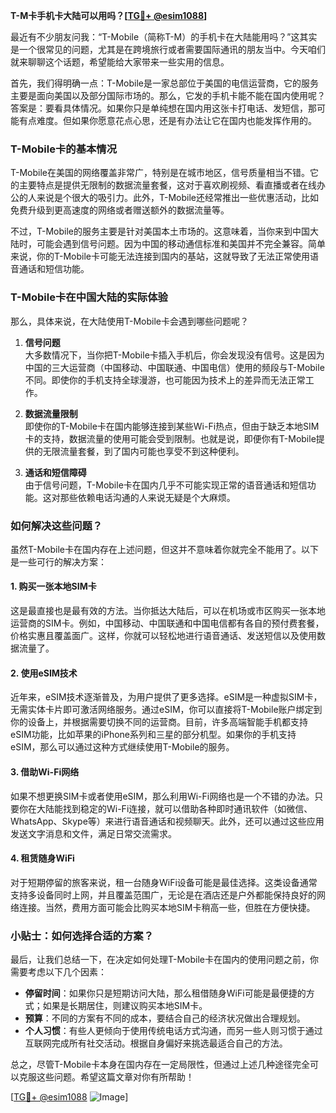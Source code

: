 **T-M卡手机卡大陆可以用吗？[[TG💪+ @esim1088](https://t.me/s/esim1088)]**

最近有不少朋友问我：“T-Mobile（简称T-M）的手机卡在大陆能用吗？”这其实是一个很常见的问题，尤其是在跨境旅行或者需要国际通讯的朋友当中。今天咱们就来聊聊这个话题，希望能给大家带来一些实用的信息。

首先，我们得明确一点：T-Mobile是一家总部位于美国的电信运营商，它的服务主要是面向美国以及部分国际市场的。那么，它发的手机卡能不能在国内使用呢？答案是：要看具体情况。如果你只是单纯想在国内用这张卡打电话、发短信，那可能有点难度。但如果你愿意花点心思，还是有办法让它在国内也能发挥作用的。

### T-Mobile卡的基本情况

T-Mobile在美国的网络覆盖非常广，特别是在城市地区，信号质量相当不错。它的主要特点是提供无限制的数据流量套餐，这对于喜欢刷视频、看直播或者在线办公的人来说是个很大的吸引力。此外，T-Mobile还经常推出一些优惠活动，比如免费升级到更高速度的网络或者赠送额外的数据流量等。

不过，T-Mobile的服务主要是针对美国本土市场的。这意味着，当你来到中国大陆时，可能会遇到信号问题。因为中国的移动通信标准和美国并不完全兼容。简单来说，你的T-Mobile卡可能无法连接到国内的基站，这就导致了无法正常使用语音通话和短信功能。

### T-Mobile卡在中国大陆的实际体验

那么，具体来说，在大陆使用T-Mobile卡会遇到哪些问题呢？

1. **信号问题**  
   大多数情况下，当你把T-Mobile卡插入手机后，你会发现没有信号。这是因为中国的三大运营商（中国移动、中国联通、中国电信）使用的频段与T-Mobile不同。即使你的手机支持全球漫游，也可能因为技术上的差异而无法正常工作。

2. **数据流量限制**  
   即使你的T-Mobile卡在国内能够连接到某些Wi-Fi热点，但由于缺乏本地SIM卡的支持，数据流量的使用可能会受到限制。也就是说，即便你有T-Mobile提供的无限流量套餐，到了国内可能也享受不到这种便利。

3. **通话和短信障碍**  
   由于信号问题，T-Mobile卡在国内几乎不可能实现正常的语音通话和短信功能。这对那些依赖电话沟通的人来说无疑是个大麻烦。

### 如何解决这些问题？

虽然T-Mobile卡在国内存在上述问题，但这并不意味着你就完全不能用了。以下是一些可行的解决方案：

#### 1. 购买一张本地SIM卡
这是最直接也是最有效的方法。当你抵达大陆后，可以在机场或市区购买一张本地运营商的SIM卡。例如，中国移动、中国联通和中国电信都有各自的预付费套餐，价格实惠且覆盖面广。这样，你就可以轻松地进行语音通话、发送短信以及使用数据流量了。

#### 2. 使用eSIM技术
近年来，eSIM技术逐渐普及，为用户提供了更多选择。eSIM是一种虚拟SIM卡，无需实体卡片即可激活网络服务。通过eSIM，你可以直接将T-Mobile账户绑定到你的设备上，并根据需要切换不同的运营商。目前，许多高端智能手机都支持eSIM功能，比如苹果的iPhone系列和三星的部分机型。如果你的手机支持eSIM，那么可以通过这种方式继续使用T-Mobile的服务。

#### 3. 借助Wi-Fi网络
如果不想更换SIM卡或者使用eSIM，那么利用Wi-Fi网络也是一个不错的办法。只要你在大陆能找到稳定的Wi-Fi连接，就可以借助各种即时通讯软件（如微信、WhatsApp、Skype等）来进行语音通话和视频聊天。此外，还可以通过这些应用发送文字消息和文件，满足日常交流需求。

#### 4. 租赁随身WiFi
对于短期停留的旅客来说，租一台随身WiFi设备可能是最佳选择。这类设备通常支持多设备同时上网，并且覆盖范围广，无论是在酒店还是户外都能保持良好的网络连接。当然，费用方面可能会比购买本地SIM卡稍高一些，但胜在方便快捷。

### 小贴士：如何选择合适的方案？

最后，让我们总结一下，在决定如何处理T-Mobile卡在国内的使用问题之前，你需要考虑以下几个因素：

- **停留时间**：如果你只是短期访问大陆，那么租借随身WiFi可能是最便捷的方式；如果是长期居住，则建议购买本地SIM卡。
- **预算**：不同的方案有不同的成本，要结合自己的经济状况做出合理规划。
- **个人习惯**：有些人更倾向于使用传统电话方式沟通，而另一些人则习惯于通过互联网完成所有社交活动。根据自身偏好来挑选最适合自己的方法。

总之，尽管T-Mobile卡本身在国内存在一定局限性，但通过上述几种途径完全可以克服这些问题。希望这篇文章对你有所帮助！

[[TG💪+ @esim1088](https://t.me/s/esim1088) ![Image](https://i.postimg.cc/4NQfJmqS/Snipaste-2025-05-13-00-14-12.png)]